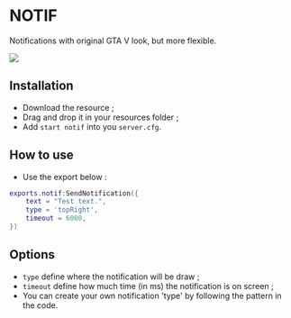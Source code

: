 # NOTIF
Notifications with original GTA V look, but more flexible.

<img src=https://imgur.com/1rd5qwi.png>

## Installation
* Download the resource ;
* Drag and drop it in your resources folder ;
* Add ```start notif``` into you ```server.cfg```.
## How to use
* Use the export below :
```lua
exports.notif:SendNotification({
	text = "Test text.",
	type = 'topRight',
	timeout = 6000,
})
```

## Options 
* ```type``` define where the notification will be draw ;
* ```timeout``` define how much time (in ms) the notification is on screen ;
* You can create your own notification 'type' by following the pattern in the code.
